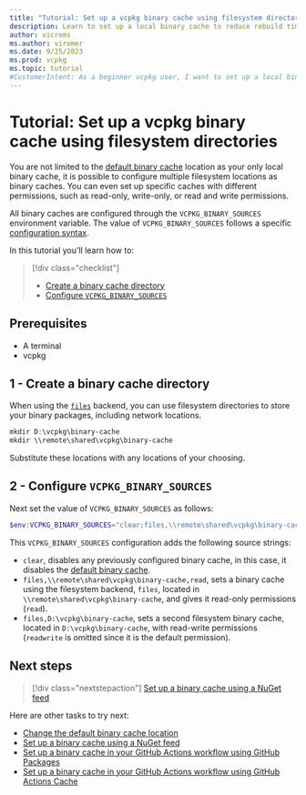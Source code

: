```yaml
---
title: "Tutorial: Set up a vcpkg binary cache using filesystem directories"
description: Learn to set up a local binary cache to reduce rebuild times.
author: vicroms
ms.author: viromer
ms.date: 9/25/2023
ms.prod: vcpkg
ms.topic: tutorial
#CustomerIntent: As a beginner vcpkg user, I want to set up a local binary cache so that I save time on package rebuilds
---
```

# Tutorial: Set up a vcpkg binary cache using filesystem directories

You are not limited to the [default binary cache](binary-caching-default.md) location as your only
local binary cache, it is possible to configure multiple filesystem locations as binary caches. You
can even set up specific caches with different permissions, such as read-only, write-only, or read
and write permissions.

All binary caches are configured through the `VCPKG_BINARY_SOURCES` environment variable. The value
of `VCPKG_BINARY_SOURCES` follows a  specific [configuration
syntax](../users/binarycaching.md#configuration-syntax).

In this tutorial you'll learn how to:

> [!div class="checklist"]
> * [Create a binary cache directory](#1---create-a-binary-cache-directory)
> * [Configure `VCPKG_BINARY_SOURCES`](#2---configure-vcpkg_binary_sources)

## Prerequisites

* A terminal
* vcpkg

## 1 - Create a binary cache directory

When using the [`files`](../users/binarycaching.md#files) backend, you can use filesystem
directories to store your binary packages, including network locations.

```PowerShell
mkdir D:\vcpkg\binary-cache
mkdir \\remote\shared\vcpkg\binary-cache
```

Substitute these locations with any locations of your choosing.

## 2 - Configure `VCPKG_BINARY_SOURCES`

Next set the value of `VCPKG_BINARY_SOURCES` as follows:

```PowerShell
$env:VCPKG_BINARY_SOURCES="clear;files,\\remote\shared\vcpkg\binary-cache,read;files,D:\vcpkg\binary-cache"
```

This `VCPKG_BINARY_SOURCES` configuration adds the following source strings:

* `clear`, disables any previously configured binary cache, in this case, it disables the [default
  binary cache](binary-caching-local.md).
* `files,\\remote\shared\vcpkg\binary-cache,read`, sets a binary cache using the filesystem backend,
  `files`, located in `\\remote\shared\vcpkg\binary-cache`, and gives it read-only permissions
  (`read`).
* `files,D:\vcpkg\binary-cache`, sets a second filesystem binary cache, located in
  `D:\vcpkg\binary-cache`, with read-write permissions (`readwrite` is omitted since it is the
  default permission).

## Next steps

> [!div class="nextstepaction"]
> [Set up a binary cache using a NuGet feed](binary-caching-nuget.md)

Here are other tasks to try next:

* [Change the default binary cache location](binary-caching-default.md)
* [Set up a binary cache using a NuGet feed](binary-caching-nuget.md)
* [Set up a binary cache in your GitHub Actions workflow using GitHub Packages](binary-caching-github-packages.md)
* [Set up a binary cache in your GitHub Actions workflow using GitHub Actions Cache](binary-caching-github-actions-cache.md)
